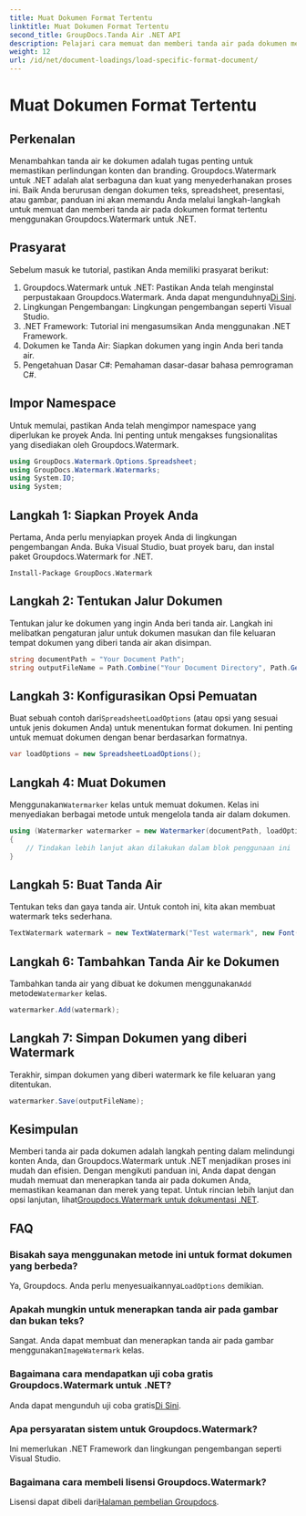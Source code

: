 ```yaml
---
title: Muat Dokumen Format Tertentu
linktitle: Muat Dokumen Format Tertentu
second_title: GroupDocs.Tanda Air .NET API
description: Pelajari cara memuat dan memberi tanda air pada dokumen menggunakan Groupdocs untuk .NET dengan panduan langkah demi langkah ini. Lindungi dan beri merek pada konten Anda dengan mudah.
weight: 12
url: /id/net/document-loadings/load-specific-format-document/
---
```


# Muat Dokumen Format Tertentu

## Perkenalan
Menambahkan tanda air ke dokumen adalah tugas penting untuk memastikan perlindungan konten dan branding. Groupdocs.Watermark untuk .NET adalah alat serbaguna dan kuat yang menyederhanakan proses ini. Baik Anda berurusan dengan dokumen teks, spreadsheet, presentasi, atau gambar, panduan ini akan memandu Anda melalui langkah-langkah untuk memuat dan memberi tanda air pada dokumen format tertentu menggunakan Groupdocs.Watermark untuk .NET.
## Prasyarat
Sebelum masuk ke tutorial, pastikan Anda memiliki prasyarat berikut:
1.  Groupdocs.Watermark untuk .NET: Pastikan Anda telah menginstal perpustakaan Groupdocs.Watermark. Anda dapat mengunduhnya[Di Sini](https://releases.groupdocs.com/Watermark/net/).
2. Lingkungan Pengembangan: Lingkungan pengembangan seperti Visual Studio.
3. .NET Framework: Tutorial ini mengasumsikan Anda menggunakan .NET Framework.
4. Dokumen ke Tanda Air: Siapkan dokumen yang ingin Anda beri tanda air.
5. Pengetahuan Dasar C#: Pemahaman dasar-dasar bahasa pemrograman C#.

## Impor Namespace
Untuk memulai, pastikan Anda telah mengimpor namespace yang diperlukan ke proyek Anda. Ini penting untuk mengakses fungsionalitas yang disediakan oleh Groupdocs.Watermark.
```csharp
using GroupDocs.Watermark.Options.Spreadsheet;
using GroupDocs.Watermark.Watermarks;
using System.IO;
using System;
```

## Langkah 1: Siapkan Proyek Anda
Pertama, Anda perlu menyiapkan proyek Anda di lingkungan pengembangan Anda. Buka Visual Studio, buat proyek baru, dan instal paket Groupdocs.Watermark for .NET.
```shell
Install-Package GroupDocs.Watermark
```
## Langkah 2: Tentukan Jalur Dokumen
Tentukan jalur ke dokumen yang ingin Anda beri tanda air. Langkah ini melibatkan pengaturan jalur untuk dokumen masukan dan file keluaran tempat dokumen yang diberi tanda air akan disimpan.
```csharp
string documentPath = "Your Document Path";
string outputFileName = Path.Combine("Your Document Directory", Path.GetFileName(documentPath));
```
## Langkah 3: Konfigurasikan Opsi Pemuatan
 Buat sebuah contoh dari`SpreadsheetLoadOptions` (atau opsi yang sesuai untuk jenis dokumen Anda) untuk menentukan format dokumen. Ini penting untuk memuat dokumen dengan benar berdasarkan formatnya.
```csharp
var loadOptions = new SpreadsheetLoadOptions();
```
## Langkah 4: Muat Dokumen
 Menggunakan`Watermarker` kelas untuk memuat dokumen. Kelas ini menyediakan berbagai metode untuk mengelola tanda air dalam dokumen.
```csharp
using (Watermarker watermarker = new Watermarker(documentPath, loadOptions))
{
    // Tindakan lebih lanjut akan dilakukan dalam blok penggunaan ini
}
```
## Langkah 5: Buat Tanda Air
Tentukan teks dan gaya tanda air. Untuk contoh ini, kita akan membuat watermark teks sederhana.
```csharp
TextWatermark watermark = new TextWatermark("Test watermark", new Font("Arial", 12));
```
## Langkah 6: Tambahkan Tanda Air ke Dokumen
Tambahkan tanda air yang dibuat ke dokumen menggunakan`Add` metode`Watermarker` kelas.
```csharp
watermarker.Add(watermark);
```
## Langkah 7: Simpan Dokumen yang diberi Watermark
Terakhir, simpan dokumen yang diberi watermark ke file keluaran yang ditentukan.
```csharp
watermarker.Save(outputFileName);
```

## Kesimpulan
Memberi tanda air pada dokumen adalah langkah penting dalam melindungi konten Anda, dan Groupdocs.Watermark untuk .NET menjadikan proses ini mudah dan efisien. Dengan mengikuti panduan ini, Anda dapat dengan mudah memuat dan menerapkan tanda air pada dokumen Anda, memastikan keamanan dan merek yang tepat. Untuk rincian lebih lanjut dan opsi lanjutan, lihat[Groupdocs.Watermark untuk dokumentasi .NET](https://tutorials.groupdocs.com/Watermark/net/).
## FAQ
### Bisakah saya menggunakan metode ini untuk format dokumen yang berbeda?
 Ya, Groupdocs. Anda perlu menyesuaikannya`LoadOptions` demikian.
### Apakah mungkin untuk menerapkan tanda air pada gambar dan bukan teks?
 Sangat. Anda dapat membuat dan menerapkan tanda air pada gambar menggunakan`ImageWatermark` kelas.
### Bagaimana cara mendapatkan uji coba gratis Groupdocs.Watermark untuk .NET?
 Anda dapat mengunduh uji coba gratis[Di Sini](https://releases.groupdocs.com/).
### Apa persyaratan sistem untuk Groupdocs.Watermark?
Ini memerlukan .NET Framework dan lingkungan pengembangan seperti Visual Studio.
### Bagaimana cara membeli lisensi Groupdocs.Watermark?
Lisensi dapat dibeli dari[Halaman pembelian Groupdocs](https://purchase.groupdocs.com/buy).